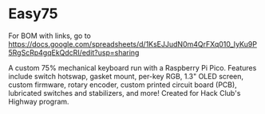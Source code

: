 # Easy75

For BOM with links, go to https://docs.google.com/spreadsheets/d/1KsEJJudN0m4QrFXq010_IyKu9P5RgScRp4gqEkQdcRI/edit?usp=sharing

A custom 75% mechanical keyboard run with a Raspberry Pi Pico. Features include switch hotswap, gasket mount, per-key RGB, 1.3" OLED screen, custom firmware, rotary encoder, custom printed circuit board (PCB), lubricated switches and stabilizers, and more! Created for Hack Club's Highway program.


